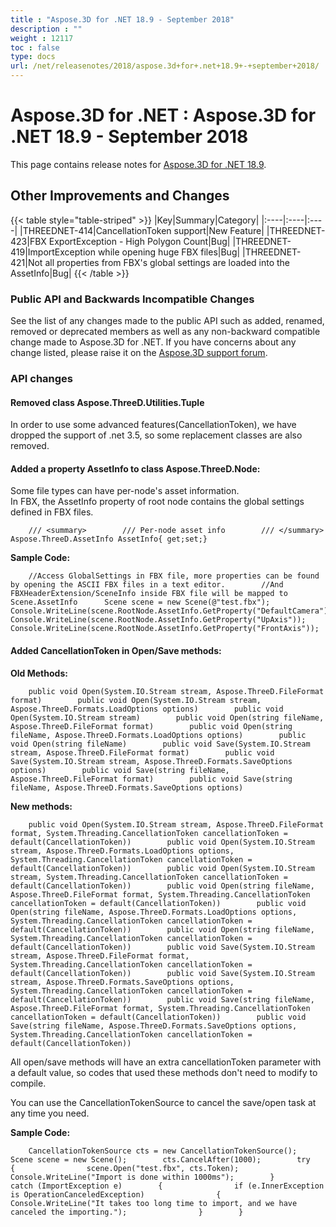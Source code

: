 ```yaml
---
title : "Aspose.3D for .NET 18.9 - September 2018" 
description : "" 
weight : 12117 
toc : false
type: docs
url: /net/releasenotes/2018/aspose.3d+for+.net+18.9+-+september+2018/
---
```


# Aspose.3D for .NET : Aspose.3D for .NET 18.9 - September 2018


This page contains release notes for [Aspose.3D for .NET 18.9](https://www.nuget.org/packages/Aspose.3D/18.9.0).

## Other Improvements and Changes

{{< table style="table-striped" >}}
|Key|Summary|Category|
|:----|:----|:----|
|THREEDNET-414|CancellationToken support|New Feature|
|THREEDNET-423|FBX ExportException - High Polygon Count|Bug|
|THREEDNET-419|ImportException while opening huge FBX files|Bug|
|THREEDNET-421|Not all properties from FBX's global settings are loaded into the AssetInfo|Bug|
{{< /table >}}

### Public API and Backwards Incompatible Changes

See the list of any changes made to the public API such as added, renamed, removed or deprecated members as well as any non-backward compatible change made to Aspose.3D for .NET. If you have concerns about any change listed, please raise it on the [Aspose.3D support forum](https://forum.aspose.com/c/3d).

### API changes

#### Removed class Aspose.ThreeD.Utilities.Tuple  
  

In order to use some advanced features(CancellationToken), we have dropped the support of .net 3.5, so some replacement classes are also removed.

#### Added a property AssetInfo to class Aspose.ThreeD.Node:

Some file types can have per-node's asset information.  
In FBX, the AssetInfo property of root node contains the global settings defined in FBX files.

        /// <summary>        /// Per-node asset info        /// </summary>        Aspose.ThreeD.AssetInfo AssetInfo{ get;set;}

**Sample Code:**

        //Access GlobalSettings in FBX file, more properties can be found by opening the ASCII FBX files in a text editor.        //And FBXHeaderExtension/SceneInfo inside FBX file will be mapped to Scene.AssetInfo		Scene scene = new Scene(@"test.fbx");        Console.WriteLine(scene.RootNode.AssetInfo.GetProperty("DefaultCamera"));        Console.WriteLine(scene.RootNode.AssetInfo.GetProperty("UpAxis"));        Console.WriteLine(scene.RootNode.AssetInfo.GetProperty("FrontAxis"));

#### Added CancellationToken in Open/Save methods:

**Old Methods:**

		public void Open(System.IO.Stream stream, Aspose.ThreeD.FileFormat format)        public void Open(System.IO.Stream stream, Aspose.ThreeD.Formats.LoadOptions options)        public void Open(System.IO.Stream stream)        public void Open(string fileName, Aspose.ThreeD.FileFormat format)        public void Open(string fileName, Aspose.ThreeD.Formats.LoadOptions options)        public void Open(string fileName)        public void Save(System.IO.Stream stream, Aspose.ThreeD.FileFormat format)        public void Save(System.IO.Stream stream, Aspose.ThreeD.Formats.SaveOptions options)        public void Save(string fileName, Aspose.ThreeD.FileFormat format)        public void Save(string fileName, Aspose.ThreeD.Formats.SaveOptions options)

**New methods:**

        public void Open(System.IO.Stream stream, Aspose.ThreeD.FileFormat format, System.Threading.CancellationToken cancellationToken = default(CancellationToken))        public void Open(System.IO.Stream stream, Aspose.ThreeD.Formats.LoadOptions options, System.Threading.CancellationToken cancellationToken = default(CancellationToken))        public void Open(System.IO.Stream stream, System.Threading.CancellationToken cancellationToken = default(CancellationToken))        public void Open(string fileName, Aspose.ThreeD.FileFormat format, System.Threading.CancellationToken cancellationToken = default(CancellationToken))        public void Open(string fileName, Aspose.ThreeD.Formats.LoadOptions options, System.Threading.CancellationToken cancellationToken = default(CancellationToken))        public void Open(string fileName, System.Threading.CancellationToken cancellationToken = default(CancellationToken))        public void Save(System.IO.Stream stream, Aspose.ThreeD.FileFormat format, System.Threading.CancellationToken cancellationToken = default(CancellationToken))        public void Save(System.IO.Stream stream, Aspose.ThreeD.Formats.SaveOptions options, System.Threading.CancellationToken cancellationToken = default(CancellationToken))        public void Save(string fileName, Aspose.ThreeD.FileFormat format, System.Threading.CancellationToken cancellationToken = default(CancellationToken))        public void Save(string fileName, Aspose.ThreeD.Formats.SaveOptions options, System.Threading.CancellationToken cancellationToken = default(CancellationToken))

All open/save methods will have an extra cancellationToken parameter with a default value, so codes that used these methods don't need to modify to compile.

You can use the CancellationTokenSource to cancel the save/open task at any time you need.

**Sample Code:**

        CancellationTokenSource cts = new CancellationTokenSource();        Scene scene = new Scene();        cts.CancelAfter(1000);        try        {                scene.Open("test.fbx", cts.Token);                Console.WriteLine("Import is done within 1000ms");        }        catch (ImportException e)        {                if (e.InnerException is OperationCanceledException)                {                        Console.WriteLine("It takes too long time to import, and we have canceled the importing.");                }        }

